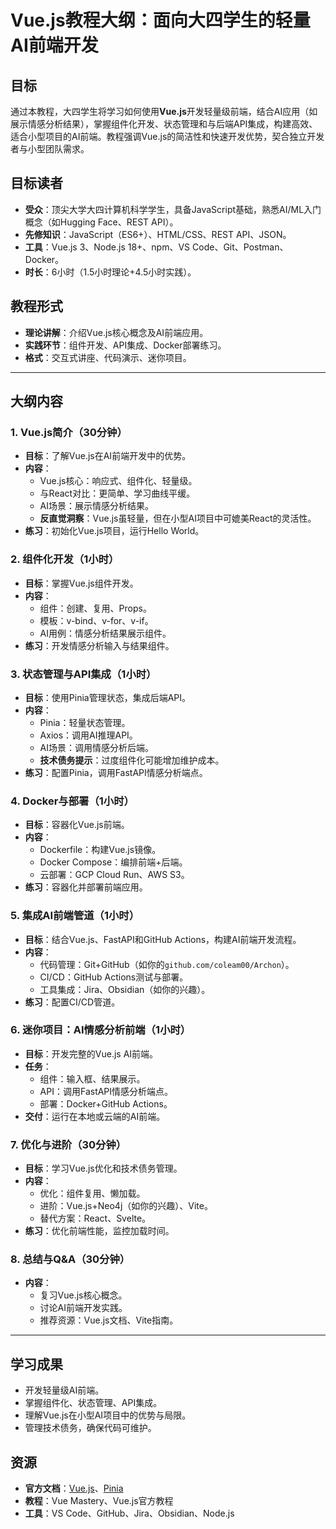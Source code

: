 # Vue.js教程大纲：面向大四学生的轻量AI前端开发

## 目标
通过本教程，大四学生将学习如何使用**Vue.js**开发轻量级前端，结合AI应用（如展示情感分析结果），掌握组件化开发、状态管理和与后端API集成，构建高效、适合小型项目的AI前端。教程强调Vue.js的简洁性和快速开发优势，契合独立开发者与小型团队需求。

## 目标读者
- **受众**：顶尖大学大四计算机科学学生，具备JavaScript基础，熟悉AI/ML入门概念（如Hugging Face、REST API）。
- **先修知识**：JavaScript（ES6+）、HTML/CSS、REST API、JSON。
- **工具**：Vue.js 3、Node.js 18+、npm、VS Code、Git、Postman、Docker。
- **时长**：6小时（1.5小时理论+4.5小时实践）。

## 教程形式
- **理论讲解**：介绍Vue.js核心概念及AI前端应用。
- **实践环节**：组件开发、API集成、Docker部署练习。
- **格式**：交互式讲座、代码演示、迷你项目。

---

## 大纲内容

### 1. Vue.js简介（30分钟）
- **目标**：了解Vue.js在AI前端开发中的优势。
- **内容**：
  - Vue.js核心：响应式、组件化、轻量级。
  - 与React对比：更简单、学习曲线平缓。
  - AI场景：展示情感分析结果。
  - **反直觉洞察**：Vue.js虽轻量，但在小型AI项目中可媲美React的灵活性。
- **练习**：初始化Vue.js项目，运行Hello World。

### 2. 组件化开发（1小时）
- **目标**：掌握Vue.js组件开发。
- **内容**：
  - 组件：创建、复用、Props。
  - 模板：v-bind、v-for、v-if。
  - AI用例：情感分析结果展示组件。
- **练习**：开发情感分析输入与结果组件。

### 3. 状态管理与API集成（1小时）
- **目标**：使用Pinia管理状态，集成后端API。
- **内容**：
  - Pinia：轻量状态管理。
  - Axios：调用AI推理API。
  - AI场景：调用情感分析后端。
  - **技术债务提示**：过度组件化可能增加维护成本。
- **练习**：配置Pinia，调用FastAPI情感分析端点。

### 4. Docker与部署（1小时）
- **目标**：容器化Vue.js前端。
- **内容**：
  - Dockerfile：构建Vue.js镜像。
  - Docker Compose：编排前端+后端。
  - 云部署：GCP Cloud Run、AWS S3。
- **练习**：容器化并部署前端应用。

### 5. 集成AI前端管道（1小时）
- **目标**：结合Vue.js、FastAPI和GitHub Actions，构建AI前端开发流程。
- **内容**：
  - 代码管理：Git+GitHub（如你的`github.com/coleam00/Archon`）。
  - CI/CD：GitHub Actions测试与部署。
  - 工具集成：Jira、Obsidian（如你的兴趣）。
- **练习**：配置CI/CD管道。

### 6. 迷你项目：AI情感分析前端（1小时）
- **目标**：开发完整的Vue.js AI前端。
- **任务**：
  - 组件：输入框、结果展示。
  - API：调用FastAPI情感分析端点。
  - 部署：Docker+GitHub Actions。
- **交付**：运行在本地或云端的AI前端。

### 7. 优化与进阶（30分钟）
- **目标**：学习Vue.js优化和技术债务管理。
- **内容**：
  - 优化：组件复用、懒加载。
  - 进阶：Vue.js+Neo4j（如你的兴趣）、Vite。
  - 替代方案：React、Svelte。
- **练习**：优化前端性能，监控加载时间。

### 8. 总结与Q&A（30分钟）
- **内容**：
  - 复习Vue.js核心概念。
  - 讨论AI前端开发实践。
  - 推荐资源：Vue.js文档、Vite指南。

---

## 学习成果
- 开发轻量级AI前端。
- 掌握组件化、状态管理、API集成。
- 理解Vue.js在小型AI项目中的优势与局限。
- 管理技术债务，确保代码可维护。

## 资源
- **官方文档**：[Vue.js](https://vuejs.org/guide/introduction.html)、[Pinia](https://pinia.vuejs.org/)
- **教程**：Vue Mastery、Vue.js官方教程
- **工具**：VS Code、GitHub、Jira、Obsidian、Node.js